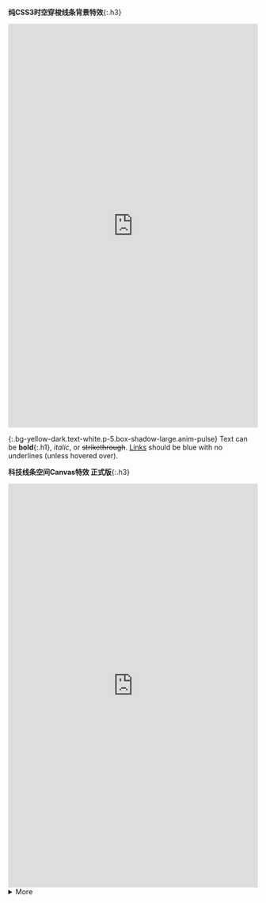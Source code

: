 ```tip
```
**纯CSS3时空穿梭线条背景特效**{:.h3}<br>
<iframe width="100%" height="815px" id="iframe" src="https://file.moyublog.com/code/5faec8293a084/demo.html" frameborder="0"></iframe>

{:.bg-yellow-dark.text-white.p-5.box-shadow-large.anim-pulse}
Text can be **bold**{:.h1}, _italic_, or ~~strikethrough~~. [Links](https://github.com) should be blue with no underlines (unless hovered over).

**科技线条空间Canvas特效 正式版**{:.h3}<br>
<iframe width="100%" height="815px" id="iframe" src="https://www.17sucai.com/preview/1750631/2019-09-01/kj/index.html" frameborder="0"></iframe>

<details>
  <summary class="btn btn-primary">More</summary>
  <div class="border p-3 mt-2">

3D粒子螺旋线条动效
<iframe width="100%" height="815px" id="iframe" src="https://www.17sucai.com/preview/1424582/2019-11-27/poc/index.html" frameborder="0"></iframe>

线性发光的爱心canvas动效
<iframe width="100%" height="815px" id="iframe" src="https://www.17sucai.com/preview/776331/2019-10-04/love/index.html" frameborder="0"></iframe>

H5彩虹光波纹动画特效
<iframe width="100%" height="815px" id="iframe" src="https://www.17sucai.com/preview/776298/2021-03-27/gb/index.html" frameborder="0"></iframe>

<iframe width="100%" id="preview" src="https://www.17sucai.com/preview/1424582/2019-11-27/poc/index.html" frameborder="0" scrolling="yes" style="height:720px;border:1px solid #eee;"></iframe>

<iframe width="100%" id="preview" src="https://www.17sucai.com/preview/776331/2019-10-04/love/index.html" frameborder="0" scrolling="yes" style="height:720px;border:1px solid #eee;"></iframe>

<div id="musicMouseDrag" style="position:fixed; z-index: 9999; bottom: 0; right: 0;">
    <div id="musicDragArea" style="position: absolute; top: 0; left: 0; width: 100%;height: 10px;cursor: move; z-index: 10;"></div>
    <iframe frameborder="no" border="0" marginwidth="0" marginheight="0" width=330 height=86 src="//music.163.com/outchain/player?type=2&id=1465970502&auto=1&height=66"></iframe>
</div>

</div>
</details>

